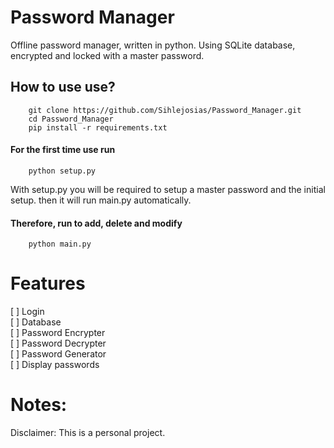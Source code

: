 # Password Manager

Offline password manager, written in python. Using SQLite database, encrypted and locked with a master password.

## How to use use?
        git clone https://github.com/Sihlejosias/Password_Manager.git
        cd Password_Manager 
        pip install -r requirements.txt

#### For the first time use run
        python setup.py 

With setup.py you will be required to setup a master password and the initial setup. then it will run main.py automatically. 

#### Therefore, run to add, delete and modify 

        python main.py

# Features 
[ ] Login  
[ ] Database  
[ ] Password Encrypter  
[ ] Password Decrypter  
[ ] Password Generator  
[ ] Display passwords  

# Notes:

Disclaimer: This is a personal project. 